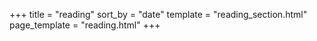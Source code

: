 +++
title = "reading"
sort_by = "date"
template = "reading_section.html"
page_template = "reading.html"
+++
